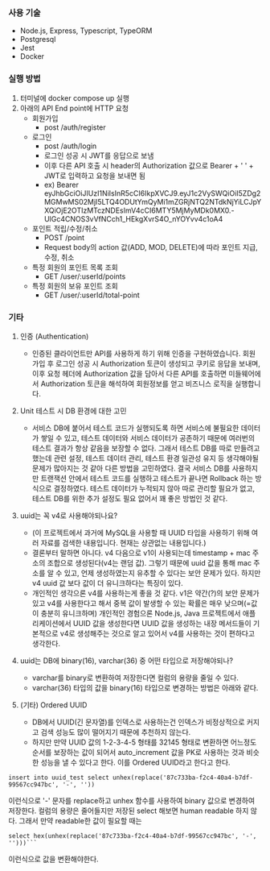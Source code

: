 ### 사용 기술

- Node.js, Express, Typescript, TypeORM
- Postgresql
- Jest
- Docker

### 실행 방법

1. 터미널에 docker compose up 실행
2. 아래의 API End point에 HTTP 요청
   - 회원가입
     - post /auth/register
   - 로그인
     - post /auth/login
     - 로그인 성공 시 JWT를 응답으로 보냄
     - 이후 다른 API 호출 시 header의 Authorization 값으로 Bearer + ' ' + JWT로 입력하고 요청을 보내면 됨
     - ex) Bearer eyJhbGciOiJIUzI1NiIsInR5cCI6IkpXVCJ9.eyJ1c2VySWQiOiI5ZDg2MGMwMS02MjI5LTQ4ODUtYmQyMi1mZGRjNTQ2NTdkNjYiLCJpYXQiOjE2OTIzMTczNDEsImV4cCI6MTY5MjMyMDk0MX0.-UlGc4CNOS3vVfNCch1_HEkgXvrS4O_nYOYvv4c1oA4
   - 포인트 적립/수정/취소
     - POST /point
     - Request body의 action 값(ADD, MOD, DELETE)에 따라 포인트 지급, 수정, 취소
   - 특정 회원의 포인트 목록 조회
     - GET /user/:userId/points
   - 특정 회원의 보유 포인트 조회
     - GET /user/:userId/total-point

### 기타

1. 인증 (Authentication)

   - 인증된 클라이언트만 API를 사용하게 하기 위해 인증을 구현하였습니다. 회원가입 후 로그인 성공 시 Authorization 토큰이 생성되고 쿠키로 응답을 보내며, 이후 요청 헤더에 Authorization 값을 담아서 다른 API를 호출하면 미들웨어에서 Authorization 토큰을 해석하여 회원정보를 얻고 비즈니스 로직을 실행합니다.

2. Unit 테스트 시 DB 환경에 대한 고민

   - 서비스 DB에 붙어서 테스트 코드가 실행되도록 하면 서비스에 불필요한 데이터가 쌓일 수 있고, 테스트 데이터와 서비스 데이터가 공존하기 때문에 여러번의 테스트 결과가 항상 같음을 보장할 수 없다. 그래서 테스트 DB를 따로 만들려고 했는데 관련 설정, 테스트 데이터 관리, 테스트 환경 일관성 유지 등 생각해야될 문제가 많아지는 것 같아 다른 방법을 고민하였다. 결국 서비스 DB를 사용하지만 트랜잭션 안에서 테스트 코드를 실행하고 테스트가 끝나면 Rollback 하는 방식으로 결정하였다. 테스트 데이터가 누적되지 않아 따로 관리할 필요가 없고, 테스트 DB를 위한 추가 설정도 필요 없어서 꽤 좋은 방법인 것 같다.

3. uuid는 꼭 v4로 사용해야되나요?

   - (이 프로젝트에서 과거에 MySQL을 사용할 때 UUID 타입을 사용하기 위해 여러 자료를 검색한 내용입니다. 현재는 상관없는 내용입니다.)
   - 결론부터 말하면 아니다. v4 다음으로 v1이 사용되는데 timestamp + mac 주소의 조합으로 생성된다(v4는 랜덤 값). 그렇기 때문에 uuid 값을 통해 mac 주소를 알 수 있고, 언제 생성하였는지 유추할 수 있다는 보안 문제가 있다. 하지만 v4 uuid 값 보다 값이 더 유니크하다는 특징이 있다.
   - 개인적인 생각으론 v4를 사용하는게 좋을 것 같다. v1은 약간(?)의 보안 문제가 있고 v4를 사용한다고 해서 중복 값이 발생할 수 있는 확률은 매우 낮으며(=값이 충분히 유니크하며) 개인적인 경험으론 Node.js, Java 프로젝트에서 애플리케이션에서 UUID 값을 생성한다면 UUID 값을 생성하는 내장 메서드들이 기본적으로 v4로 생성해주는 것으로 알고 있어서 v4를 사용하는 것이 편하다고 생각한다.

4. uuid는 DB에 binary(16), varchar(36) 중 어떤 타입으로 저장해야되나?
   - varchar를 binary로 변환하여 저장한다면 컬럼의 용량을 줄일 수 있다.
   - varchar(36) 타입의 값을 binary(16) 타입으로 변경하는 방법은 아래와 같다.
5. (기타) Ordered UUID
   - DB에서 UUID(긴 문자열)를 인덱스로 사용하는건 인덱스가 비정상적으로 커지고 검색 성능도 많이 떨어지기 때문에 추천하지 않는다.
   - 하지만 만약 UUID 값의 1-2-3-4-5 형태를 32145 형태로 변환하면 어느정도 순서를 보장하는 값이 되어서 auto_increment 값을 PK로 사용하는 것과 비슷한 성능을 낼 수 있다고 한다. 이를 Ordered UUID라고 한다고 한다.

```
insert into uuid_test select unhex(replace('87c733ba-f2c4-40a4-b7df-99567cc947bc', '-', ''))
```

이런식으로 '-' 문자를 replace하고 unhex 함수를 사용하여 binary 값으로 변경하여 저장한다. 컬럼의 용량은 줄어들지만 저장된 select 해보면 human readable 하지 않다. 그래서 만약 readable한 값이 필요할 때는

````
select hex(unhex(replace('87c733ba-f2c4-40a4-b7df-99567cc947bc', '-', '')))```
````

이런식으로 값을 변환해야한다.
